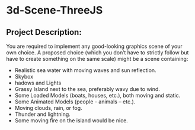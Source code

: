 # 3d-Scene-ThreeJS
## Project Description: 
You are required to implement any good-looking graphics scene of your own choice. A 
proposed choice (which you don’t have to strictly follow but have to create something on 
the same scale) might be a scene containing: 
* Realistic sea water with moving waves and sun reflection.
* Skybox
* hadows and Lights 
* Grassy Island next to the sea, preferably wavy due to wind.
* Some Loaded Models (boats, houses, etc.), both moving and static.
* Some Animated Models (people - animals – etc.).
* Moving clouds, rain, or fog.
* Thunder and lightning.
* Some moving fire on the island would be nice.
